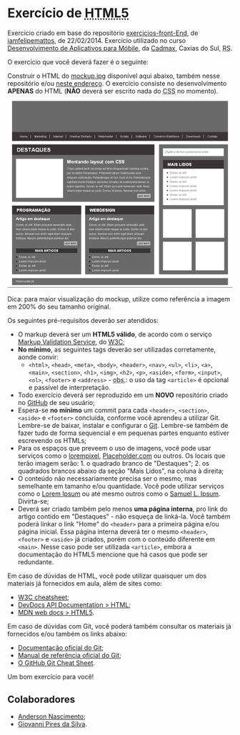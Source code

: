 # Exercício de <abbr title="HyperText Markup Language 5">HTML5</abbr>

Exercício criado em base do repositório [exercicios-front-End](https://github.com/iamfelipemattos/exercicios-front-End), de [iamfelipemattos](https://github.com/iamfelipemattos/), de 22/02/2014. Exercício utilizado no curso [Desenvolvimento de Aplicativos para Móbile](https://www.cadmaxcursos.com.br/aplicativos), da [Cadmax](https://www.cadmaxcursos.com.br/), Caxias do Sul, <abbr title="Rio Grande do Sul">RS</abbr>.

O exercício que você deverá fazer é o seguinte:

Construir o HTML do [mockup.jpg](mockup.jpg) disponível aqui abaixo, também nesse repositório e/ou [neste endereço](http://www.webmaster.pt/wp-content/uploads/2010/02/layout.jpg). O exercício consiste no desenvolvimento **APENAS** do HTML (**NÃO** deverá ser escrito nada do <abbr title="Cascading Style Sheets">CSS</abbr> no momento).

![Imagem do mockup que deverá ser construído em HTML](mockup.jpg "Este é o mockup que você deverá escrever em HTML")

Dica: para maior visualização do mockup, utilize como referência a imagem em 200% do seu tamanho original.

Os seguintes pré-requisitos deverão ser atendidos:

* O <span title="a marcação">markup</span> deverá ser um **HTML5 válido**, de acordo com o serviço [Markup Validation Service](https://validator.w3.org/), do [W3C](http://www.w3c.br/Home/WebHome);
* **No mínimo**, as seguintes tags deverão ser utilizadas corretamente, aonde convir:
  * `<html>`, `<head>`, `<meta>`, `<body>`, `<header>`, `<nav>`, `<ul>`, `<li>`, `<a>`, `<main>`, `<section>`, `<h1>`, `<img>`, `<h2>`, `<p>`, `<aside>`, `<form>`, `<input>`, `<ol>`, `<footer>` e `<address>` - <abbr title="Observação">obs.</abbr>: o uso da tag `<article>` é opcional e passível de interpretação.
* Todo exercício deverá ser reproduzido em um **NOVO** repositório criado no [GitHub](https://github.com/) de seu usuário;
* Espera-se **no mínimo** um commit para cada `<header>`, `<section>`, `<aside>` e `<footer>` concluída, conforme você aprendeu a utilizar Git. Lembre-se de baixar, instalar e configurar o [Git](https://git-scm.com/). Lembre-se também de fazer tudo de forma sequencial e em pequenas partes enquanto estiver escrevendo os HTMLs;
* Para os espaços que preveem o uso de imagens, você pode usar serviços como o [lorempixel](http://lorempixel.com/), [Placeholder.com](https://placeholder.com/) ou outros. Os locais que terão imagem serão: 1. o quadrado branco de "Destaques"; 2. os quadrados brancos abaixo da seção "Mais Lidos", na coluna à direita;
* O conteúdo não necessariamente precisa ser o mesmo, mas semelhante em tamanho e/ou quantidade. Você pode utilizar serviços como o [Lorem Ipsum](https://www.lipsum.com/) ou até mesmo outros como o [Samuel L. Ipsum](http://slipsum.com/). Divirta-se;
* Deverá ser criado também pelo menos **uma página interna**, pro link do artigo contido em "Destaques" - não esqueça de linká-la. Você também poderá linkar o link "Home" do `<header>` para a primeira página e/ou página inicial. Essa página interna deverá ter o mesmo `<header>`, `<footer>` e `<aside>` já criados, porém com o conteúdo diferente em `<main>`. Nesse caso pode ser utilizada `<article>`, embora a documentação do HTML5 mencione que há casos que pode ser redundante.

Em caso de dúvidas de HTML, você pode utilizar quaisquer um dos materiais já fornecidos em aula, além de sites como:

* [W3C cheatsheet](https://www.w3.org/2009/cheatsheet/);
* [DevDocs API Documentation > HTML](http://devdocs.io/html/);
* [MDN web docs > HTML5](https://developer.mozilla.org/pt-BR/docs/Web/HTML/HTML5).

Em caso de dúvidas com Git, você poderá também consultar os materiais já fornecidos e/ou também os links abaixo:

* [Documentação oficial do Git](https://git-scm.com/doc);
* [Manual de referência oficial do Git](https://git-scm.com/docs);
* [O GitHub Git Cheat Sheet](https://services.github.com/on-demand/downloads/github-git-cheat-sheet.pdf).

Um bom exercício para você!

## Colaboradores

* [Anderson Nascimento](http://www.andersonn.com.br);
* [Giovanni Pires da Silva](https://github.com/giovannipds).
